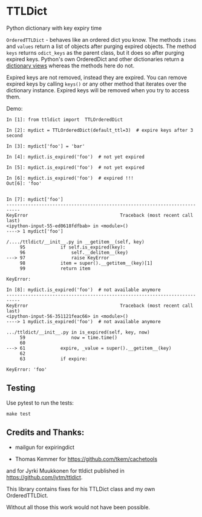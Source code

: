 TTLDict
=======

Python dictionary with key expiry time

`OrderedTTLDict` - behaves like an ordered dict you know.
The methods `items` and `values` return a list of objects after purging expired
objects. The method `keys` returns `odict_keys` as the parent class, but it does
so after purging expired keys.
Python's own OrderedDict and other dictionaries return a [dictionary views][1]
whereas the methods here do not.

Expired keys are not removed, instead they are expired. You can remove expired
keys by calling `keys()` or any other method that iterates over the dictionary
instance. Expired keys will be removed when you try to access them.

Demo:

```
In [1]: from ttldict import  TTLOrderedDict

In [2]: mydict = TTLOrderedDict(default_ttl=3)  # expire keys after 3 second

In [3]: mydict['foo'] = 'bar'

In [4]: mydict.is_expired('foo')  # not yet expired

In [5]: mydict.is_expired('foo')  # not yet expired

In [6]: mydict.is_expired('foo')  # expired !!!
Out[6]: 'foo'


In [7]: mydict['foo']
---------------------------------------------------------------------------
KeyError                                  Traceback (most recent call last)
<ipython-input-55-ed0618fdfbab> in <module>()
----> 1 mydict['foo']

/..../ttldict/__init__.py in __getitem__(self, key)
     95             if self.is_expired(key):
     96                 self.__delitem__(key)
---> 97                 raise KeyError
     98             item = super().__getitem__(key)[1]
     99             return item

KeyError:

In [8]: mydict.is_expired('foo')  # not available anymore
---------------------------------------------------------------------------
KeyError                                  Traceback (most recent call last)
<ipython-input-56-351121feac66> in <module>()
----> 1 mydict.is_expired('foo')  # not available anymore

.../ttldict/__init__.py in is_expired(self, key, now)
     59                 now = time.time()
     60
---> 61             expire, _value = super().__getitem__(key)
     62
     63             if expire:

KeyError: 'foo'

```


Testing
-------

Use pytest to run the tests:

```
make test
```

Credits and Thanks:
-------------------

- mailgun for expiringdict

- Thomas Kemmer for
  https://github.com/tkem/cachetools

and for Jyrki Muukkonen for ttldict
published in https://github.com/jvtm/ttldict.

This library contains fixes for his TTLDict class
and my own OrderedTTLDict.

Without all those this work would not have been possible.

[1]: https://docs.python.org/3/library/stdtypes.html#dictionary-view-objects
